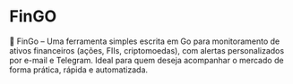 # FinGO
🧠 FinGo – Uma ferramenta simples escrita em Go para monitoramento de ativos financeiros (ações, FIIs, criptomoedas), com alertas personalizados por e-mail e Telegram. Ideal para quem deseja acompanhar o mercado de forma prática, rápida e automatizada.
